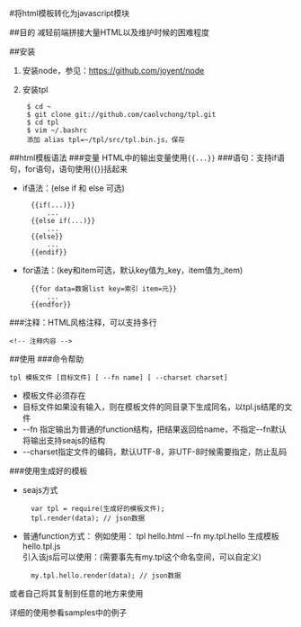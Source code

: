#将html模板转化为javascript模块

##目的
减轻前端拼接大量HTML以及维护时候的困难程度

##安装
1. 安装node，参见：https://github.com/joyent/node

2. 安装tpl

        $ cd ~
        $ git clone git://github.com/caolvchong/tpl.git
        $ cd tpl
        $ vim ~/.bashrc
        添加 alias tpl=~/tpl/src/tpl.bin.js，保存
    
##html模板语法
###变量
HTML中的输出变量使用`{{...}}`
###语句：支持if语句，for语句，语句使用{{}}括起来
* if语法：(else if 和 else 可选)

        {{if(...)}}
            ...
        {{else if(...)}}
            ...
        {{else}}
            ...
        {{endif}}

* for语法：(key和item可选，默认key值为_key，item值为_item)

        {{for data=数据list key=索引 item=元}}
            ...
        {{endfor}}

###注释：HTML风格注释，可以支持多行

    <!-- 注释内容 -->
     
##使用
###命令帮助

    tpl 模板文件 [目标文件] [ --fn name] [ --charset charset]  

* 模板文件必须存在
* 目标文件如果没有输入，则在模板文件的同目录下生成同名，以tpl.js结尾的文件
* --fn 指定输出为普通的function结构，把结果返回给name，不指定--fn默认将输出支持seajs的结构
* --charset指定文件的编码，默认UTF-8，非UTF-8时候需要指定，防止乱码

###使用生成好的模板
* seajs方式

        var tpl = require(生成好的模板文件);
        tpl.render(data); // json数据

* 普通function方式：
例如使用： tpl hello.html --fn my.tpl.hello 生成模板hello.tpl.js  
引入该js后可以使用：(需要事先有my.tpl这个命名空间，可以自定义)  

        my.tpl.hello.render(data); // json数据

或者自己将其复制到任意的地方来使用

详细的使用参看samples中的例子
